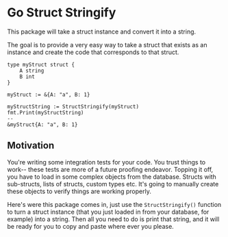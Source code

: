 # Go Struct Stringify

This package will take a struct instance and convert it into a string.

The goal is to provide a very easy way to take a struct that exists as an instance and create the code that corresponds to that struct.

```
type myStruct struct {
    A string
    B int
}

myStruct := &{A: "a", B: 1}

myStructString := StructStringify(myStruct)
fmt.Print(myStructString)
--
&myStruct{A: "a", B: 1}
```

## Motivation

You're writing some integration tests for your code. You trust things to work-- these tests are more of a future proofing endeavor.
Topping it off, you have to load in some complex objects from the database. Structs with sub-structs, lists of structs, custom types etc. It's going to manually create these objects to verify things are working properly.

Here's were this package comes in, just use the `StructStringify()` function to turn a struct instance (that you just loaded in from your database, for example) into a string. Then all you need to do is print that string, and it will be ready for you to copy and paste where ever you please.